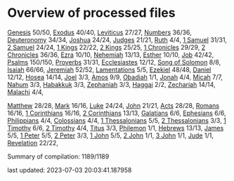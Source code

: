 # Overview of processed files 

[Genesis](01_Ge/) 50/50, [Exodus](02_Ex/) 40/40, [Leviticus](03_Le/) 27/27, [Numbers](04_Nu/) 36/36, [Deuteronomy](05_De/) 34/34, [Joshua](06_Jos/) 24/24, [Judges](07_Jg/) 21/21, [Ruth](08_Ru/) 4/4, [1 Samuel](09_1Sa/) 31/31, [2 Samuel](10_2Sa/) 24/24, [1 Kings](11_1Ki/) 22/22, [2 Kings](12_2Ki/) 25/25, [1 Chronicles](13_1Ch/) 29/29, [2 Chronicles](14_2Ch/) 36/36, [Ezra](15_Ezr/) 10/10, [Nehemiah](16_Ne/) 13/13, [Esther](17_Es/) 10/10, [Job](18_Job/) 42/42, [Psalms](19_Ps/) 150/150, [Proverbs](20_Pr/) 31/31, [Ecclesiastes](21_Ec/) 12/12, [Song of Solomon](22_Ca/) 8/8, [Isaiah](23_Isa/) 66/66, [Jeremiah](24_Jer/) 52/52, [Lamentations](25_La/) 5/5, [Ezekiel](26_Eze/) 48/48, [Daniel](27_Da/) 12/12, [Hosea](28_Ho/) 14/14, [Joel](29_Joe/) 3/3, [Amos](30_Am/) 9/9, [Obadiah](31_Ob/) 1/1, [Jonah](32_Jon/) 4/4, [Micah](33_Mic/) 7/7, [Nahum](34_Na/) 3/3, [Habakkuk](35_Hab/) 3/3, [Zephaniah](36_Zep/) 3/3, [Haggai](37_Hag/) 2/2, [Zechariah](38_Zec/) 14/14, [Malachi](39_Mal/) 4/4, 

[Matthew](40_Mt/) 28/28, [Mark](41_Mr/) 16/16, [Luke](42_Lu/) 24/24, [John](43_Joh/) 21/21, [Acts](44_Ac/) 28/28, [Romans](45_Ro/) 16/16, [1 Corinthians](46_1Co/) 16/16, [2 Corinthians](47_2Co/) 13/13, [Galatians](48_Ga/) 6/6, [Ephesians](49_Eph/) 6/6, [Philippians](50_Php/) 4/4, [Colossians](51_Col/) 4/4, [1 Thessalonians](52_1Th/) 5/5, [2 Thessalonians](53_2Th/) 3/3, [1 Timothy](54_1Ti/) 6/6, [2 Timothy](55_2Ti/) 4/4, [Titus](56_Tit/) 3/3, [Philemon](57_Phm/) 1/1, [Hebrews](58_Heb/) 13/13, [James](59_Jas/) 5/5, [1 Peter](60_1Pe/) 5/5, [2 Peter](61_2Pe/) 3/3, [1 John](62_1Jo/) 5/5, [2 John](63_2Jo/) 1/1, [3 John](64_3Jo/) 1/1, [Jude](65_Jude/) 1/1, [Revelation](66_Re/) 22/22, 

Summary of compilation: 1189/1189


last updated: 2023-07-03 20:03:41.187958
